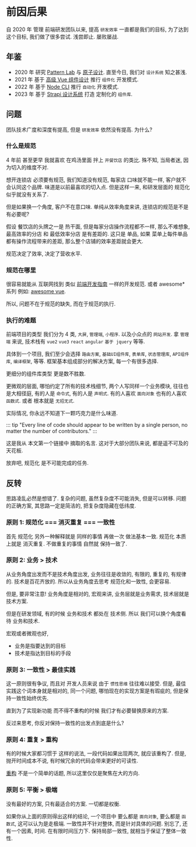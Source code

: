 # 前因后果

自 2020 年 管理 前端研发团队以来, 提高 `研发效率` 一直都是我们的目标, 为了达到这个目标, 我们做了很多尝试. 浅尝即止. 屡败屡战.

## 年鉴

- 2020 年 研究 [Pattern Lab](https://patternlab.io/) 与 [原子设计](https://atomicdesign.bradfrost.com/table-of-contents/). 直至今日, 我们对 `设计系统` 知之甚浅.
- 2021 年 基于 [高级 Vue 组件设计](https://learn.adamwathan.com/courses) 推行 `组件化` 开发模式.
- 2022 年 基于 [Node CLI](https://courses.ahmadawais.com/nodecli/) 推行 `自动化` 开发模式.
- 2023 年 基于 [Strapi 设计系统](https://github.com/strapi/design-system) 打造 定制化的 `组件库`.

## 问题

团队技术广度和深度有提高, 但是 `研发效率` 依然没有提高. 为什么?

### 什么是规范

4 年前 甚至更早 我就喜欢 在鸡汤里面 拌上 `开餐饮店` 的类比. 殊不知, 当局者迷, 因为切入的维度不对.

想开连锁店 必须要有规范, 我们知道没有规范, 每家店 口味就不能一样, 客户就不会认同这个品牌. 味道是以前最喜欢的切入点. 但是这样一来, 和研发层面的 <Term>规范化</Term> 似乎就没有关系了.

但是如果换一个角度, 客户不在意口味. 单纯从效率角度来讲, 连锁店的规范是不是有必要呢?

假设 餐饮店的头牌之一是 热干面, 但是每家分店操作流程都不一样, 那么不难想象, 最高效率的分店 和 最低效率分店 是有差距的. 这只是 单品, 如果 菜单上每件单品 都有操作流程带来的差距, 那么整个店铺的效率差距就会更大.

规范决定了效率, 决定了营收水平.

### 规范在哪里

很容易就能从 互联网找到 类似 [前端开发指南](https://github.com/juntossomosmais/frontend-guideline#2-architecture) 一样的开发规范. 或者 awesome\* 系列 例如: [awesome vue](https://github.com/vuejs/awesome-vue).

所以, 问题不在于规范的缺失, 而在于规范的执行.

### 执行的难题

前端项目的类型 我们分为 4 类, `大屏`, `管理端`, `小程序`. 以及小众点的 `网站开发`. 拿 `管理端` 来说, 技术栈有 `vue2` `vue3` `react` `angular` `基于 jquery` 等等.

具体到一个项目, 我们至少会选择 `路由方案`, `基础UI组件库`, `表单库`, `状态管理库`, `API组件库`, `编译框架`, 等等. 框架基本组成部分的解决方案, 每一个有很多选择.

更细分的组件库类型 更是数不胜数.

更微观的层面, 哪怕约定了所有的技术栈细节, 两个人写同样一个业务模块, 往往也是大相径庭, 有的人是 `命令式`, 有的人是 `声明式`. 有的人喜欢 `面向对象` 也有的人喜欢 `函数式`. 或者 根本就是 `无招无式`.

实际情况, 你永远不知道下一颗巧克力是什么味道.

::: tip
"Every line of code should appear to be written by a single person, no matter the number of contributors."
:::

这是我从 本文第一个链接中 摘取的名言. 这对于大部分团队来说, 都是遥不可及的天花板.

放弃吧, <Term>规范化</Term> 是不可能完成的任务.

## 反转

思路凌乱必然是想错了. 复杂的问题, 虽然复杂度不可能消失, 但是可以转移. 问题的正确方案, 其思路一定是简洁的, 把复杂度隐藏在低纬度.

### 原则 1: <Term>规范化</Term> === 消灭重复 === 一致性

首先 <Term>规范化</Term> 另外一种解释就是 同样的事情 再做一次 做法基本一致. <Term>规范化</Term> 本质上就是 消灭重复. 不做重复的事情 自然就 保持一致了.

### 原则 2: 业务 > 技术

从业务角度出发而不是技术角度出发, 业务往往是收敛的, 有限的, 重复的, 有规律的. 技术是百花齐放的. 所以从业务角度去思考 <Term>规范化</Term>和一致性, 会更容易.

但是, 要非常注意! 业务角度是相对的, 宏观来讲, 业务层就是业务需求, 技术层就是技术方案.

但是在研发领域, 有的时候 业务和技术 都处在 技术侧. 所以 我们可以换个角度看待 业务和技术.

宏观或者微观也好,

- 业务是指要达到的目标
- 技术是指达到目标的手段

### 原则 3: 一致性 > 最佳实践

这一原则很有争议, 而且对 开发人员来说 由于 `惯性思维` 往往难以接受. 但是, 最佳实践这个词本身就是相对的, 同一个问题, 哪怕现在的实现方案是有瑕疵的, 但是保持一致性始终优先.

直到为了实现新功能 而不得不重构的时候 我们才有必要替换原来的方案.

反过来思考, 你反对保持一致性的出发点到底是什么?

### 原则 4: 重复 > 重构

有的时候大家都习惯于 这样的说法, 一段代码如果出现两次, 就应该重构了. 但是, 抛开时间成本不说, 有时候冗余的代码会带来更好的可读性.

[重构](https://martinfowler.com/books/refactoring.html) 不是一个简单的话题, 所以这里仅仅是聚焦在大的方向.

### 原则 5: 平衡 > 极端

没有最好的方案, 只有最适合的方案. 一切都是权衡.

如果你从上面的原则得出这样的结论, 一个项目中 要么都是 `面向对象`, 要么都是 `函数式`, 这可以认为是走极端. 一致性并不针对整体, 而是针对具体的问题. 别忘了, 还有一个因素, 时间. 在有限时间压力下. 保持局部一致性, 就相当于保证了整体一致性.
